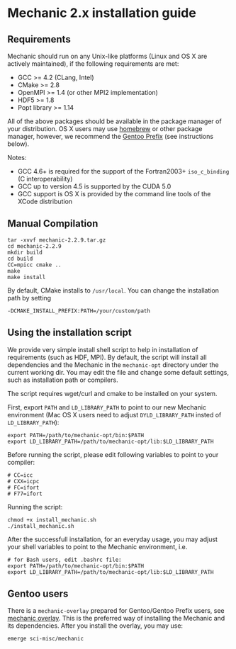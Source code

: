 Mechanic 2.x installation guide
===============================

Requirements
------------

Mechanic should run on any Unix-like platforms (Linux and OS X are actively
maintained), if the following requirements are met:

- GCC >= 4.2 (CLang, Intel)
- CMake >= 2.8
- OpenMPI >= 1.4 (or other MPI2 implementation)
- HDF5 >= 1.8
- Popt library >= 1.14

All of the above packages should be available in the package manager of your distribution.
OS X users may use [homebrew](http://mxcl.github.com/homebrew/) or other package manager,
however, we recommend the [Gentoo Prefix](http://www.gentoo.org/proj/en/gentoo-alt/prefix/)
(see instructions below).

Notes:
- GCC 4.6+ is required for the support of the Fortran2003+ `iso_c_binding` (C
interoperability)
- GCC up to version 4.5 is supported by the CUDA 5.0
- GCC support is OS X is provided by the command line tools of the XCode distribution

Manual Compilation
------------------

    tar -xvvf mechanic-2.2.9.tar.gz
    cd mechanic-2.2.9
    mkdir build
    cd build
    CC=mpicc cmake ..
    make
    make install

By default, CMake installs to `/usr/local`. You can change the installation path by setting
    
    -DCMAKE_INSTALL_PREFIX:PATH=/your/custom/path

Using the installation script
-----------------------------

We provide very simple install shell script to help in installation of requirements (such as
HDF, MPI). By default, the script will install all dependencies and the
Mechanic in the `mechanic-opt` directory under the current working dir. You may edit the
file and change some default settings, such as installation path or compilers.

The script requires wget/curl and cmake to be installed on your system.

First, export `PATH` and `LD_LIBRARY_PATH` to point to our new Mechanic environment
(Mac OS X users need to adjust `DYLD_LIBRARY_PATH` insted of `LD_LIBRARY_PATH`):

    export PATH=/path/to/mechanic-opt/bin:$PATH
    export LD_LIBRARY_PATH=/path/to/mechanic-opt/lib:$LD_LIBRARY_PATH

Before running the script, please edit following variables to point to your compiler:

    # CC=icc
    # CXX=icpc
    # FC=ifort
    # F77=ifort

Running the script:

    chmod +x install_mechanic.sh
    ./install_mechanic.sh

After the successfull installation, for an everyday usage, you may adjust your shell
variables to point to the Mechanic environment, i.e.

    # for Bash users, edit .bashrc file:
    export PATH=/path/to/mechanic-opt/bin:$PATH
    export LD_LIBRARY_PATH=/path/to/mechanic-opt/lib:$LD_LIBRARY_PATH


Gentoo users
------------

There is a `mechanic-overlay` prepared for Gentoo/Gentoo Prefix users, see
[mechanic overlay](http://github.com/mslonina/mechanic-overlay).
This is the preferred way of installing the Mechanic and its dependencies.
After you install the overlay, you may use:

    emerge sci-misc/mechanic


